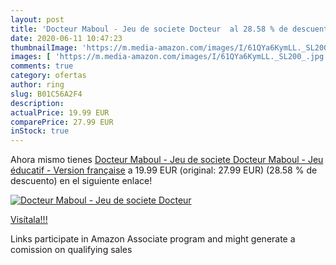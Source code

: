 ```yaml
---
layout: post
title: 'Docteur Maboul - Jeu de societe Docteur  al 28.58 % de descuento'
date: 2020-06-11 10:47:23
thumbnailImage: 'https://m.media-amazon.com/images/I/61QYa6KymLL._SL200_.jpg'
images: [ 'https://m.media-amazon.com/images/I/61QYa6KymLL._SL200_.jpg' ]
comments: true
category: ofertas
author: ring
slug: B01C56A2F4
description:
actualPrice: 19.99 EUR
comparePrice: 27.99 EUR
inStock: true
---
```


Ahora mismo tienes [Docteur Maboul - Jeu de societe Docteur Maboul - Jeu éducatif - Version française](https://www.amazon.fr/dp/B01C56A2F4/?tag=tolees0d-21) a 19.99 EUR (original: 27.99 EUR) (28.58 %  de descuento) en el siguiente enlace!

[![Docteur Maboul - Jeu de societe Docteur ](https://m.media-amazon.com/images/I/61QYa6KymLL._SL200_.jpg)](https://www.amazon.fr/dp/B01C56A2F4/?tag=tolees0d-21)

[Visítala!!!](https://www.amazon.fr/dp/B01C56A2F4/?tag=tolees0d-21)

Links participate in Amazon Associate program and might generate a comission on qualifying sales
